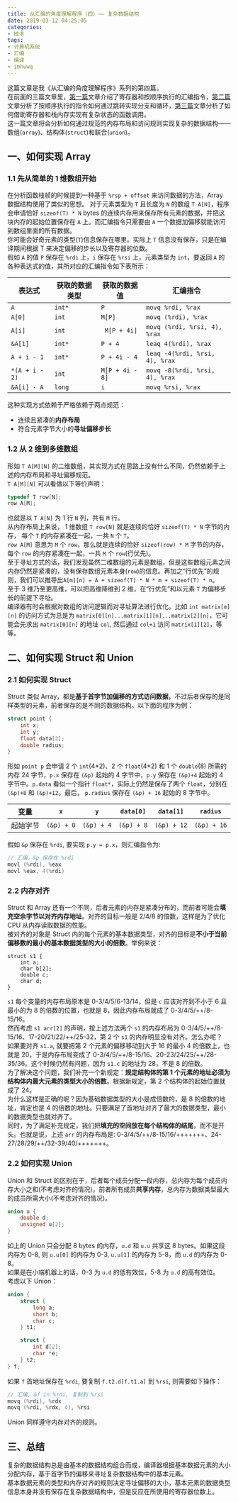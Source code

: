 ```yaml
---
title: 从汇编的角度理解程序（四）—— 复杂数据结构
date: 2019-03-12 04:25:05
categories:
- 技术
tags:
- 计算机系统
- 汇编
- 编译
- imhuwq
---
```


这篇文章是我《从汇编的角度理解程序》系列的第四篇。  
在前面的三篇文章里，[第一篇](https://imhuwq.com/2019/01/31/%E4%BB%8E%E6%B1%87%E7%BC%96%E7%9A%84%E8%A7%92%E5%BA%A6%E7%90%86%E8%A7%A3%E7%A8%8B%E5%BA%8F%EF%BC%88%E4%B8%80%EF%BC%89%E2%80%94%E2%80%94%20%E6%93%8D%E4%BD%9C%E6%95%B0%E6%8D%AE%E7%9A%84%E6%8C%87%E4%BB%A4%E6%B5%81/)文章介绍了寄存器和按顺序执行的汇编指令，[第二篇](https://imhuwq.com/2019/03/09/%E4%BB%8E%E6%B1%87%E7%BC%96%E7%9A%84%E8%A7%92%E5%BA%A6%E7%90%86%E8%A7%A3%E7%A8%8B%E5%BA%8F%EF%BC%88%E4%BA%8C%EF%BC%89%E2%80%94%E2%80%94%20%E5%88%86%E6%94%AF%E5%92%8C%E5%BE%AA%E7%8E%AF%E6%8E%A7%E5%88%B6/)文章分析了按顺序执行的指令如何通过跳转实现分支和循环，[第三篇](https://imhuwq.com/2019/03/10/%E4%BB%8E%E6%B1%87%E7%BC%96%E7%9A%84%E8%A7%92%E5%BA%A6%E7%90%86%E8%A7%A3%E7%A8%8B%E5%BA%8F%EF%BC%88%E4%B8%89%EF%BC%89%E2%80%94%E2%80%94%20%E5%87%BD%E6%95%B0%E8%B0%83%E7%94%A8/)文章分析了如何借助寄存器和栈内存实现有复杂状态的函数调用。  
这一篇文章将会分析如何通过规范的内存布局和访问规则实现复杂的数据结构——数组(`array`)、结构体(`struct`)和联合(`union`)。  

<!--more-->  

## 一、如何实现 Array
### 1.1 先从简单的 1 维数组开始
在分析函数栈帧的时候提到一种基于 `%rsp + offset` 来访问数据的方法，Array 数据结构使用了类似的思想。
对于元素类型为 `T` 且长度为 `N` 的数组 `T A[N]`，程序会申请恰好 `sizeof(T) * N` bytes 的连续内存用来保存所有元素的数据，并把这块内存的起始位置保存在 `A` 上。而汇编指令只需要由 `A` 一个数据加偏移就能访问到数组里面的所有数据。  
你可能会好奇元素的类型(`T`)信息保存在哪里。实际上 `T` 信息没有保存，只是在编译期间根据 T 来决定偏移的步长以及寄存器的位数。    
假如 `A` 的值 `P` 保存在 `%rdi` 上，`i` 保存在 `%rsi` 上，元素类型为 `int`，要返回 `A` 的各种表达式的值，其所对应的汇编指令如下表所示：  

| 表达式 | 获取的数据类型 | 获取的数据值 | 汇编指令 |
| -- | -- | -- | -- |
| `A` | `int*` | `P` | `movq %rdi, %rax` |
| `A[0]` | `int` | `M[P]` | `movq (%rdi), %rax` |
| `A[i]` | `int` |` M[P + 4i]` | `movq (%rdi, %rsi, 4), %rax` |
| `&A[1]` | `int*` | `P + 4` | `leaq 4(%rdi), %rax` |
| `A + i - 1` | `int*` | `P + 4i - 4` | `leaq -4(%rdi, %rsi, 4), %rax` |
| `*(A + i - 2)` | `int` | `M[P + 4i - 8]` | `movq -8(%rdi, %rsi, 4), %rax` |
| `&A[i] - A` | `long` | `i` | `movq %rsi, %rax` |
这种实现方式依赖于严格依赖于两点规范：  
- 连续且紧凑的**内存布局**
- 符合元素字节大小的**寻址偏移步长**  

### 1.2 从 2 维到多维数组
形如 `T A[M][N]` 的二维数组，其实现方式在思路上没有什么不同，仍然依赖于上述的内存布局和寻址偏移规范。    
`T A[M][N]` 可以看做以下等价声明：
```c
typedef T row[N];
row A[M];
```
也就是以 `T A[N]` 为 1 行 `N` 列，共有 `M` 行。  
从内存布局上来说， 1 维数组 `T row[N]` 就是连续的恰好 `sizeof(T) * N` 字节的内存， 每个 `T` 的内存紧凑在一起，一共 `N` 个 `T`。  
`row A[M]` 意思为 `M` 个 `row`，那么就是连续的恰好 `sizeof(row) * M` 字节的内存，每个 `row` 的内存紧凑在一起，一共 `M` 个 `row`(行优先)。  
至于寻址方式的话，我们发现虽然二维数组的元素是数组，但是这些数组元素之间内存仍然是紧凑的，没有保存数组元素本身(`row`)的信息。再加之“行优先”的规则，我们可以推导出`A[m][n] = A + sizeof(T) * N * m + sizeof(T) * n`。  
至于 3 维乃至更高维，可以把高维降维到 2 维，在“行优先”和以元素 `T` 为偏移步长的前提下寻址。  
编译器有时会根据对数组的访问逻辑而对寻址算法进行优化。比如 `int matrix[m][n]` 的访问方式为总是为 `matrix[0][n]...matrix[1][n]...matrix[2][n]`，它可能会先求出 `matrix[0][n]` 的地址 `col`, 然后通过 `col+1` 访问 `matrix[1][2]`，等等。  

## 二、如何实现 Struct 和 Union
### 2.1 如何实现 Struct
Struct 类似 Array，都是**基于首字节加偏移的方式访问数据**，不过后者保存的是同样类型的元素，前者保存的是不同的数据结构。以下面的程序为例：  
```c
struct point {
    int x;
    int y;
    float data[2];
    double radius;
}
```
形如 `point p` 会申请 2 个 `int`(4\*2)、2 个 `float`(4\*2) 和 1 个 `double`(8) 所需的内存 24 字节，`p.x` 保存在 `(&p)` 起始的 4 字节中，`p.y` 保存在 `(&p)+4` 起始的 4 字节中。`p.data` 看似一个指针 `float*`，实际上仍然是保存了两个 `float`，分别在 `(&p)+8` 和 `(&p)+12`。最后， `p.radius` 保存在 `(&p) + 16` 起始的 8 字节中。  

| 变量 | `x` | `y` | `data[0]` | `data[1]` | `radius` | 
| -- | -- |  -- |  -- |  -- |  -- |
| 起始字节 | `(&p) + 0` | `(&p) + 4` | `(&p) + 8` | `(&p) + 12` | `(&p) + 16` |

假如 `&p` 保存在 `%rdi`, 要实现 `p.y = p.x`，则汇编指令为:
```c
// 汇编，&p 保存在 %rdi
movl (%rdi), %eax
movl %eax, 4(%rdi)
```

### 2.2 内存对齐
Struct 和 Array 还有一个不同，后者元素的内存是紧凑分布的，而前者可能会**填充空余字节以对齐内存地址**。对齐的目标一般是 2/4/8 的倍数，这样是为了优化 CPU 从内存读取数据的性能。  
被对齐的对象是 Struct 内的每个元素的基本数据类型，对齐的目标是**不小于当前偏移数的最小的基本数据类型的大小的倍数**。举例来说：  
```
struct s1 {
    int a;
    char b[2];
    double c;
    char d;
}

```
`s1` 每个变量的内存布局原本是 0-3/4/5/6-13/14，但是 `c` 应该对齐到不小于 6 且最小的为 8 的倍数的位置，也就是 8，因此内存布局就成了 0-3/4/5/++/8-15/16。  
然而考虑 `s1 arr[2]` 的声明，按上述方法两个 `s1` 的内存布局为 0-3/4/5/++/8-15/16、17-20/21/22/++/25-32，第 2 个 `s1` 的内存明显没有对齐。怎么办呢？  
如果要对齐 `s1.a`, 就要把第 2 个元素的偏移移动到大于 16 的最小 4 的倍数上，也就是 20，于是内存布局变成了 0-3/4/5/++/8-15/16、20-23/24/25/++/28-35/36。这个时候仍然有问题，因为 `s1.c` 的地址为 28，不是 8 的倍数。  
为了解决这个问题，我们补充一个新规定：**规定结构体的第 1 个元素的地址必须为结构体内最大元素的类型大小的倍数**。根据新规定，第 2 个结构体的起始位置就成了 24。  
为什么这样是正确的呢？因为基础数据类型的大小是成倍数的，是 8 的倍数的地址，肯定也是 4 的倍数的地址。只要满足了首地址对齐了最大的数据类型，最小的数据类型也就对齐了。  
同时，为了满足补充规定，我们把**填充的空间放在每个结构体的结尾**，而不是开头。也就是说，上述 `arr` 的内存布局是: 0-3/4/5/++/8-15/16/+++++++、24-27/28/29/++/32-39/40/+++++++。

### 2.2 如何实现 Union
Union 和 Struct 的区别在于，后者每个成员分配一段内存，总内存为每个成员内存大小之和(不考虑对齐的情况)，前者所有成员**共享内存**，总内存为数据类型最大的成员所需大小(不考虑对齐的情况)。
```c
union u {
    double d;
    unsigned u[2];
}
```
如上的 Union 只会分配 8 bytes 的内存，`u.d` 和 `u.u` 共享这 8 bytes。如果这段内存为 0-8, 则 `u.u[0]` 的内存为 0-3, `u.u[1]` 的内存为 5-8，而 `u.d` 的内存为 0-8。  
如果是在小端机器上的话，0-3 为 `u.d` 的低有效位，5-8 为 `u.d` 的高有效位。  
考虑以下 Union：
```c
union {
    struct {
        long a;
        short b;
        char c;
    } t1;

    struct {
        int d[2];
        char *e;
    } t2;
} f;
```
如果 `f` 首地址保存在 `%rdi`, 要复制 `f.t2.d[f.t1.a]` 到 `%rsi`, 则需要如下操作：  
```c
// 汇编, &f in %rdi, 复制到 %rsi
movq (%rdi), %rdx
movq (%rdi, %rdx, 4), %rsi
```

Union 同样遵守内存对齐的规则。

## 三、总结
复杂的数据结构总是由基本的数据结构组合而成，编译器根据基本数据元素的大小分配内存，基于首字节的偏移来寻址复杂数据结构中的基本元素。  
基本数据元素的类型和内存对齐的规则决定寻址偏移的大小，基本元素的数据类型信息本身并没有保存在复杂数据结构中，但是反应在所使用的寄存器位数上。
